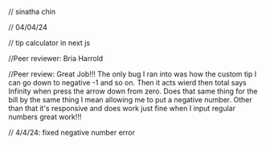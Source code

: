 // sinatha chin

// 04/04/24

// tip calculator in next js

//Peer reviewer: Bria Harrold

//Peer review: Great Job!!! The only bug I ran into was how the custom tip I can go down to negative -1 and so on. Then it acts wierd then total says Infinity when press the arrow down from zero. Does that same thing for the bill by the same thing I mean allowing me to put a negative number. Other than that it's responsive and does work just fine when I input regular numbers great work!!!

// 4/4/24: fixed negative number error
